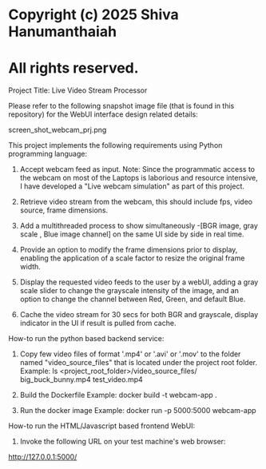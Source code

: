 # Copyright (c) 2025 Shiva Hanumanthaiah
# All rights reserved.

Project Title: Live Video Stream Processor

Please refer to the following snapshot image file (that is found in this repository) for the WebUI interface design related details:

screen_shot_webcam_prj.png

This project implements the following requirements using Python programming language:

1. Accept webcam feed as input.
Note: Since the programmatic access to the webcam on most of the Laptops is laborious and resource intensive, I have developed a "Live webcam simulation" as part of this project.

2. Retrieve video stream from the webcam, this should include fps, video source, frame dimensions.

3. Add a multithreaded process to show simultaneously -[BGR image, gray scale , Blue image channel] on the same UI side by side in real time.

4. Provide an option to modify the frame dimensions prior to display, enabling the application of a scale factor to resize the original frame width.

5. Display the requested video feeds to the user by a webUI, adding a gray scale slider to change the grayscale intensity of the image, and an option to change the channel between Red, Green, and default Blue.

6. Cache the video stream for 30 secs for both BGR and grayscale, display indicator in the UI if result is pulled from cache.

How-to run the python based backend service:

1. Copy few video files of format '.mp4' or '.avi' or '.mov' to the folder named "video_source_files" that is located under the project root folder.
Example:
ls <project_root_folder>/video_source_files/
big_buck_bunny.mp4	test_video.mp4

2. Build the Dockerfile
Example:
docker build -t webcam-app .

3. Run the docker image
Example:
docker run -p 5000:5000 webcam-app


How-to run the HTML/Javascript based frontend WebUI:

1. Invoke the following URL on your test machine's  web browser:

http://127.0.0.1:5000/




